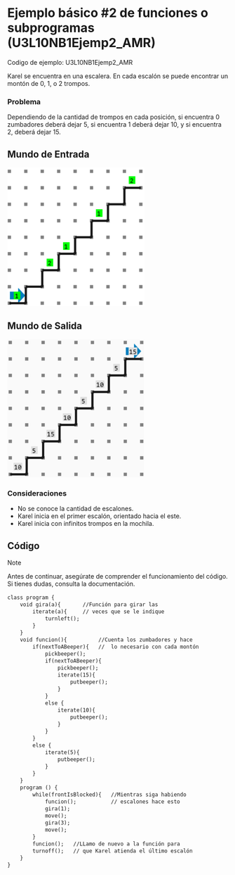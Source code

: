 # Ejemplo básico #2 de funciones o subprogramas (U3L10NB1Ejemp2_AMR)

Codigo de ejemplo: U3L10NB1Ejemp2_AMR

Karel se encuentra en una escalera. En cada escalón se puede encontrar un montón de 0, 1, o 2 trompos.

### Problema

Dependiendo de la cantidad de trompos en cada posición, si encuentra 0 zumbadores deberá dejar 5, si encuentra 1 deberá dejar 10, y si encuentra 2, deberá dejar 15.

## Mundo de Entrada

![L10E2ME.png](L10E2ME.png?raw=true)

## Mundo de Salida

![L10E2MS.png](L10E2MS.png?raw=true)

### Consideraciones

- No se conoce la cantidad de escalones.
- Karel inicia en el primer escalón, orientado hacia el este.
- Karel inicia con infinitos trompos en la mochila.

## Código

> [!NOTE]  
> Antes de continuar, asegúrate de comprender el funcionamiento del código.  
> Si tienes dudas, consulta la documentación.

```
class program {
    void gira(a){       //Función para girar las
        iterate(a){     // veces que se le indique
            turnleft();
        }
    }
    void funcion(){          //Cuenta los zumbadores y hace
        if(nextToABeeper){   //  lo necesario con cada montón
            pickbeeper();
            if(nextToABeeper){
                pickbeeper();
                iterate(15){
                    putbeeper();
                }
            }
            else {
                iterate(10){
                    putbeeper();
                }
            }
        }
        else {
            iterate(5){
                putbeeper();
            }
        }
    }
    program () {
        while(frontIsBlocked){   //Mientras siga habiendo
            funcion();           // escalones hace esto
            gira(1);
            move();
            gira(3);
            move();
        }
        funcion();   //LLamo de nuevo a la función para
        turnoff();   // que Karel atienda el último escalón
    }
}
```
